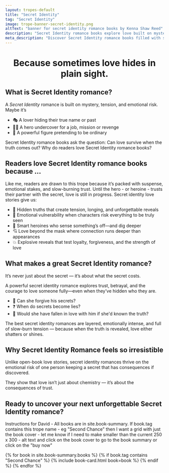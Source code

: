 ```yaml
---
layout: tropes-default
title: "Secret Identity"
tag: "Secret Identity"
image: trope-banner-secret-identity.png
altText: "banner for secret identity romance books by Kenna Shaw Reed"
description: "Secret Identity romance books explore love built on mystery, hidden truths, and emotional risk. When the truth comes out, will love survive?"
meta_description: "Discover Secret Identity romance books filled with suspense, emotional tension, and unforgettable reveals. Perfect for readers who crave love beyond the mask."
---
```


<div style="text-align:center;"> <h1><strong>Because sometimes love hides in plain sight.</strong></h1> </div>

## What is Secret Identity romance?

A _Secret Identity_ romance is built on mystery, tension, and emotional risk. Maybe it’s
- 🎭 A lover hiding their true name or past  
- 🕵️‍♂️ A hero undercover for a job, mission or revenge  
- 💼 A powerful figure pretending to be ordinary

Secret Identity romance books ask the question: Can love survive when the truth comes out?
Why do readers love Secret Identity romance books?

## Readers love Secret Identity romance books because ...

Like me, readers are drawn to this trope because it’s packed with suspense, emotional stakes, and slow-burning trust. Until the hero - or heroine - trusts their partner with the secret, love is still in progress. Secret identity love stories give us:

- 🫣 Hidden truths that create tension, longing, and unforgettable reveals  
- 🔐 Emotional vulnerability when characters risk everything to be truly seen  
- 🧠 Smart heroines who sense something’s off—and dig deeper  
- 💘 Love beyond the mask where connection runs deeper than appearances  
- 💥 Explosive reveals that test loyalty, forgiveness, and the strength of love

## What makes a great Secret Identity romance?

It’s never just about the secret — it’s about what the secret costs.

A powerful secret identity romance explores trust, betrayal, and the courage to love someone fully—even when they’ve hidden who they are.

- 🤫 Can she forgive his secrets?  
- ❓ When do secrets become lies?  
- 🧠 Would she have fallen in love with him if she'd known the truth?  

The best secret identity romances are layered, emotionally intense, and full of slow-burn tension — because when the truth is revealed, love either shatters or shines.

## Why Secret Identity Romance feels so irresistible

Unlike open-book love stories, secret identity romances thrive on the emotional risk of one person keeping a secret that has consequences if discovered.

They show that love isn’t just about chemistry — it’s about the consequences of trust.

## Ready to uncover your next unforgettable Secret Identity romance?


Instructions for David - All books are in site.book-summary. If book.tag contains this trope name - eg "Second Chance" then I want a grid with just the book cover - let me know if I need to make smaller than the current 250 x 300 - alt text and click on the book cover to go to the book summary or click on the "buy now" 

<div class="book-grid">
  {% for book in site.book-summary.books %}
    {% if book.tag contains "Second Chance" %}
      {% include book-card.html book=book %}
    {% endif %}
  {% endfor %}
</div>